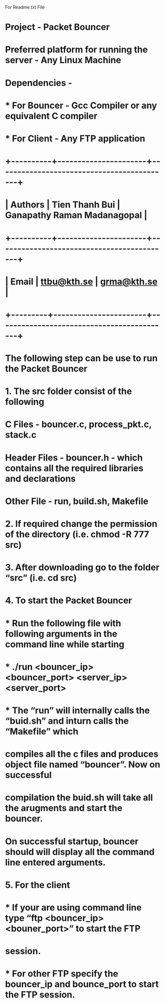For Readme.txt File

#  Project -  Packet Bouncer
#  Preferred platform for running the server - Any Linux Machine
#  Dependencies - 
#           * For Bouncer - Gcc Compiler or any equivalent C compiler
#           * For Client - Any FTP application
#
#  +----------+----------------------+-------------------------------------------+
#  | Authors |  Tien Thanh Bui       | Ganapathy Raman Madanagopal               |
#  +----------+----------------------+-------------------------------------------+
#  |  Email  |    <ttbu@kth.se>      |               <grma@kth.se>               |
#  +---------+-----------------------+-------------------------------------------+
#
#  The following step can be use to run the Packet Bouncer
#  1. The src folder consist of the following
#   	C Files - bouncer.c, process_pkt.c, stack.c
#	Header Files -  bouncer.h - which contains all the required libraries and declarations
#	Other File - run, build.sh, Makefile
#  2. If required change the permission of the directory (i.e. chmod -R 777 src)
#  3. After downloading go to the folder “src” (i.e. cd src)
#  4. To start the Packet Bouncer
#	* Run the following file with following arguments in the command line while starting
#	* ./run <bouncer_ip> <bouncer_port> <server_ip> <server_port>
#	* The “run” will internally calls the “buid.sh” and inturn calls the “Makefile” which 
#	    compiles all the c files and produces object file named “bouncer”. Now on successful 
#	    compilation the buid.sh will take all the arugments and start the bouncer.
#	On successful startup, bouncer should will display all the command line entered arguments.
# 5. For the client
#	* If your are using command line type “ftp <bouncer_ip> <bouner_port>” to start the FTP 
#	   session.
#	* For other FTP specify the bouncer_ip and bounce_port to start the FTP session.
